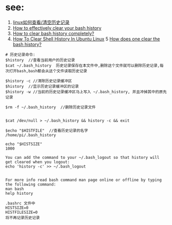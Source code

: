 

# see:
1. [linux如何查看/清空历史记录](https://jingyan.baidu.com/article/17bd8e524dc9a185aa2bb844.html)  
2. [How to effectively clear your bash history](https://www.techrepublic.com/article/how-to-effectively-clear-your-bash-history/)
3. [How to clear bash history completely?](https://askubuntu.com/questions/191999/how-to-clear-bash-history-completely)
4. [How To Clear Shell History In Ubuntu Linux](https://www.cyberciti.biz/faq/clear-the-shell-history-in-ubuntu-linux/)
5 [How does one clear the bash history?](https://raspberrypi.stackexchange.com/questions/39033/how-does-one-clear-the-bash-history)

```
# 历史记录命令:
$history  //查看当前用户的历史记录
$cat ~/.bash_history  历史记录保存在本文件中,删除这个文件就可以删除历史记录,每次打开bash,bash都会从这个文件读取历史记录

$history -c //清除历史记录缓冲区
$history  //显示历史记录缓冲区的记录
$history -w //当前的历史记录缓冲区马上写入 ~/.bash_history, 并且冲掉其中的原先记录

$rm -f ~/.bash_history  //删除历史记录文件


$cat /dev/null > ~/.bash_history && history -c && exit

$echo "$HISTFILE"  //查看历史记录的名字
/home/pi/.bash_history

echo "$HISTSIZE"
1000

You can add the command to your ~/.bash_logout so that history will get cleared when you logout:
echo 'history -c' >> ~/.bash_logout


For more info read bash command man page online or offline by typing the following command:
man bash
help history

.bashrc 文件中
HISTSIZE=0
HISTFILESIZE=0
将不再记录历史记录


```
